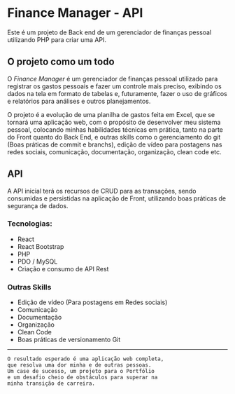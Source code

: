 # Finance Manager - API
Este é um projeto de Back end de um gerenciador de finanças pessoal utilizando PHP para criar uma API.

## O projeto como um todo
O _Finance Manager_ é um gerenciador de finanças pessoal utilizado para registrar os gastos pessoais e fazer um controle mais preciso, exibindo os dados na tela em formato de tabelas e, futuramente, fazer o uso de gráficos e relatórios para análises e outros planejamentos.

O projeto é a evolução de uma planilha de gastos feita em Excel, que se tornará uma aplicação web, com o propósito de desenvolver meu sistema pessoal, colocando minhas habilidades técnicas em prática, tanto na parte do Front quanto do Back End, e outras skills como o gerenciamento do git (Boas práticas de commit e branchs), edição de vídeo para postagens nas redes sociais, comunicação, documentação, organização, clean code etc.

## API
A API inicial terá os recursos de CRUD para as transações, sendo consumidas e persistidas na aplicação de Front, utilizando boas práticas de segurança de dados.

### Tecnologias:

* React
* React Bootstrap
* PHP
* PDO / MySQL
* Criação e consumo de API Rest

### Outras Skills

* Edição de vídeo (Para postagens em Redes sociais)
* Comunicação
* Documentação
* Organização
* Clean Code
* Boas práticas de versionamento Git
________________________________________
    O resultado esperado é uma aplicação web completa,
    que resolva uma dor minha e de outras pessoas. 
    Um case de sucesso, um projeto para o Portfólio 
    e um desafio cheio de obstáculos para superar na 
    minha transição de carreira.
